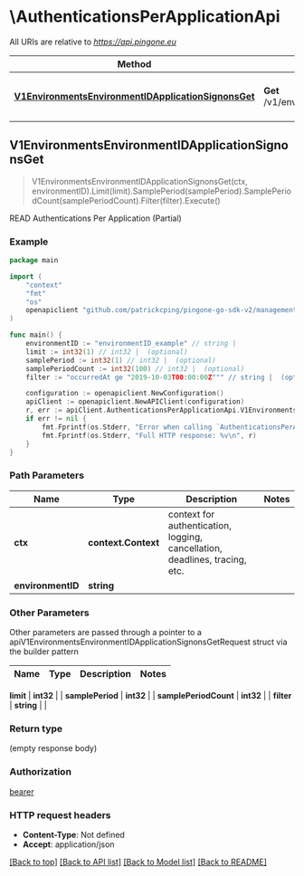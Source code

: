 # \AuthenticationsPerApplicationApi

All URIs are relative to *https://api.pingone.eu*

Method | HTTP request | Description
------------- | ------------- | -------------
[**V1EnvironmentsEnvironmentIDApplicationSignonsGet**](AuthenticationsPerApplicationApi.md#V1EnvironmentsEnvironmentIDApplicationSignonsGet) | **Get** /v1/environments/{environmentID}/applicationSignons | READ Authentications Per Application (Partial)



## V1EnvironmentsEnvironmentIDApplicationSignonsGet

> V1EnvironmentsEnvironmentIDApplicationSignonsGet(ctx, environmentID).Limit(limit).SamplePeriod(samplePeriod).SamplePeriodCount(samplePeriodCount).Filter(filter).Execute()

READ Authentications Per Application (Partial)

### Example

```go
package main

import (
    "context"
    "fmt"
    "os"
    openapiclient "github.com/patrickcping/pingone-go-sdk-v2/management"
)

func main() {
    environmentID := "environmentID_example" // string | 
    limit := int32(1) // int32 |  (optional)
    samplePeriod := int32(1) // int32 |  (optional)
    samplePeriodCount := int32(100) // int32 |  (optional)
    filter := "occurredAt ge "2019-10-03T00:00:00Z""" // string |  (optional)

    configuration := openapiclient.NewConfiguration()
    apiClient := openapiclient.NewAPIClient(configuration)
    r, err := apiClient.AuthenticationsPerApplicationApi.V1EnvironmentsEnvironmentIDApplicationSignonsGet(context.Background(), environmentID).Limit(limit).SamplePeriod(samplePeriod).SamplePeriodCount(samplePeriodCount).Filter(filter).Execute()
    if err != nil {
        fmt.Fprintf(os.Stderr, "Error when calling `AuthenticationsPerApplicationApi.V1EnvironmentsEnvironmentIDApplicationSignonsGet``: %v\n", err)
        fmt.Fprintf(os.Stderr, "Full HTTP response: %v\n", r)
    }
}
```

### Path Parameters


Name | Type | Description  | Notes
------------- | ------------- | ------------- | -------------
**ctx** | **context.Context** | context for authentication, logging, cancellation, deadlines, tracing, etc.
**environmentID** | **string** |  | 

### Other Parameters

Other parameters are passed through a pointer to a apiV1EnvironmentsEnvironmentIDApplicationSignonsGetRequest struct via the builder pattern


Name | Type | Description  | Notes
------------- | ------------- | ------------- | -------------

 **limit** | **int32** |  | 
 **samplePeriod** | **int32** |  | 
 **samplePeriodCount** | **int32** |  | 
 **filter** | **string** |  | 

### Return type

 (empty response body)

### Authorization

[bearer](../README.md#bearer)

### HTTP request headers

- **Content-Type**: Not defined
- **Accept**: application/json

[[Back to top]](#) [[Back to API list]](../README.md#documentation-for-api-endpoints)
[[Back to Model list]](../README.md#documentation-for-models)
[[Back to README]](../README.md)

